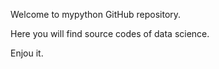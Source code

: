 Welcome to mypython GitHub repository. 

Here you will find source codes of data science.

Enjou it.
